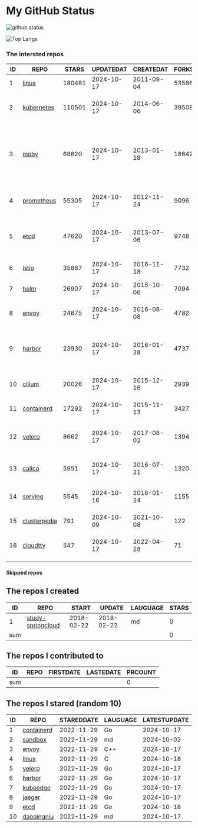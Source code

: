 # My GitHub Status

<img src="https://github-readme-stats-1.yihong0618.vercel.app/api?username=daoqingniu&show_icons=true&&&hide_title=true&count_private=true" alt="github status" />

![Top Langs](https://github-readme-stats-1.yihong0618.vercel.app/api/top-langs/?username=daoqingniu&layout=compact)

<!--START_SECTION:github_repos-->
### The intersted repos
| ID |                              REPO                               | STARS  | UPDATEDAT  | CREATEDAT  | FORKSCOUNT |                                                DESCRIPTIONS                                                |
|----|-----------------------------------------------------------------|--------|------------|------------|------------|------------------------------------------------------------------------------------------------------------|
|  1 | [linux](https://github.com/torvalds/linux)                      | 180481 | 2024-10-17 | 2011-09-04 |      53586 | Linux kernel source tree                                                                                   |
|  2 | [kubernetes](https://github.com/kubernetes/kubernetes)          | 110501 | 2024-10-17 | 2014-06-06 |      39508 | Production-Grade Container Scheduling and Management                                                       |
|  3 | [moby](https://github.com/moby/moby)                            |  68620 | 2024-10-17 | 2013-01-18 |      18642 | The Moby Project - a collaborative project for the container ecosystem to assemble container-based systems |
|  4 | [prometheus](https://github.com/prometheus/prometheus)          |  55305 | 2024-10-17 | 2012-11-24 |       9096 | The Prometheus monitoring system and time series database.                                                 |
|  5 | [etcd](https://github.com/etcd-io/etcd)                         |  47620 | 2024-10-17 | 2013-07-06 |       9748 | Distributed reliable key-value store for the most critical data of a distributed system                    |
|  6 | [istio](https://github.com/istio/istio)                         |  35867 | 2024-10-17 | 2016-11-18 |       7732 | Connect, secure, control, and observe services.                                                            |
|  7 | [helm](https://github.com/helm/helm)                            |  26907 | 2024-10-17 | 2015-10-06 |       7094 | The Kubernetes Package Manager                                                                             |
|  8 | [envoy](https://github.com/envoyproxy/envoy)                    |  24875 | 2024-10-17 | 2016-08-08 |       4782 | Cloud-native high-performance edge/middle/service proxy                                                    |
|  9 | [harbor](https://github.com/goharbor/harbor)                    |  23930 | 2024-10-17 | 2016-01-28 |       4737 | An open source trusted cloud native registry project that stores, signs, and scans content.                |
| 10 | [cilium](https://github.com/cilium/cilium)                      |  20026 | 2024-10-17 | 2015-12-16 |       2939 | eBPF-based Networking, Security, and Observability                                                         |
| 11 | [containerd](https://github.com/containerd/containerd)          |  17292 | 2024-10-17 | 2015-11-13 |       3427 | An open and reliable container runtime                                                                     |
| 12 | [velero](https://github.com/vmware-tanzu/velero)                |   8662 | 2024-10-17 | 2017-08-02 |       1394 | Backup and migrate Kubernetes applications and their persistent volumes                                    |
| 13 | [calico](https://github.com/projectcalico/calico)               |   5951 | 2024-10-17 | 2016-07-21 |       1320 | Cloud native networking and network security                                                               |
| 14 | [serving](https://github.com/knative/serving)                   |   5545 | 2024-10-16 | 2018-01-24 |       1155 | Kubernetes-based, scale-to-zero, request-driven compute                                                    |
| 15 | [clusterpedia](https://github.com/clusterpedia-io/clusterpedia) |    791 | 2024-10-09 | 2021-10-08 |        122 | The Encyclopedia of Kubernetes clusters                                                                    |
| 16 | [cloudtty](https://github.com/cloudtty/cloudtty)                |    547 | 2024-10-17 | 2022-04-28 |         71 | A Friendly Kubernetes CloudShell (Web Terminal) !                                                          |



#### Skipped repos
<!--END_SECTION:github_repos-->

<!--START_SECTION:my_github-->
## The repos I created
| ID  |                                 REPO                                 |   START    |   UPDATE   | LAUGUAGE | STARS |
|-----|----------------------------------------------------------------------|------------|------------|----------|-------|
|   1 | [study-springcloud](https://github.com/daoqingniu/study-springcloud) | 2018-02-22 | 2018-02-22 | md       |     0 |
| sum |                                                                      |            |            |          |     0 |

## The repos I contributed to
| ID  | REPO | FIRSTDATE | LASTEDATE | PRCOUNT |
|-----|------|-----------|-----------|---------|
| sum |      |           |           |       0 |

## The repos I stared (random 10)
| ID |                          REPO                          | STAREDDATE | LAUGUAGE | LATESTUPDATE |
|----|--------------------------------------------------------|------------|----------|--------------|
|  1 | [containerd](https://github.com/containerd/containerd) | 2022-11-29 | Go       | 2024-10-17   |
|  2 | [sandbox](https://github.com/cncf/sandbox)             | 2022-11-29 | md       | 2024-10-02   |
|  3 | [envoy](https://github.com/envoyproxy/envoy)           | 2022-11-29 | C++      | 2024-10-17   |
|  4 | [linux](https://github.com/torvalds/linux)             | 2022-11-29 | C        | 2024-10-18   |
|  5 | [velero](https://github.com/vmware-tanzu/velero)       | 2022-11-29 | Go       | 2024-10-17   |
|  6 | [harbor](https://github.com/goharbor/harbor)           | 2022-11-29 | Go       | 2024-10-17   |
|  7 | [kubeedge](https://github.com/kubeedge/kubeedge)       | 2022-11-29 | Go       | 2024-10-17   |
|  8 | [jaeger](https://github.com/jaegertracing/jaeger)      | 2022-11-29 | Go       | 2024-10-17   |
|  9 | [etcd](https://github.com/etcd-io/etcd)                | 2022-11-29 | Go       | 2024-10-18   |
| 10 | [daoqingniu](https://github.com/daoqingniu/daoqingniu) | 2022-11-29 | md       | 2024-10-17   |

<!--END_SECTION:my_github-->
